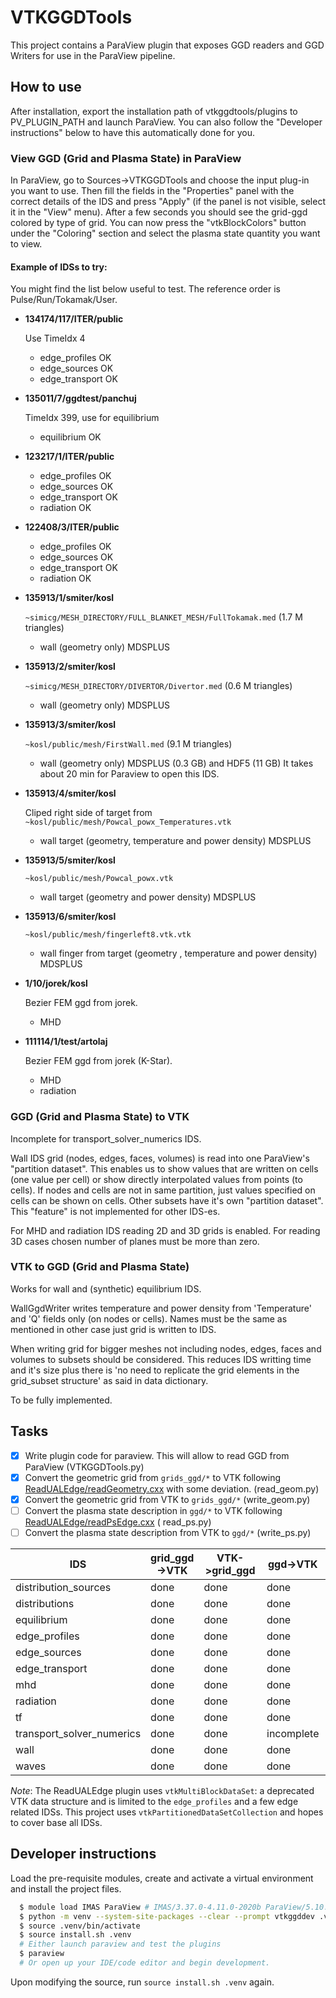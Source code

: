 # VTKGGDTools

This project contains a ParaView plugin that exposes GGD readers and
GGD Writers for use in the ParaView pipeline.

## How to use

After installation, export the installation path of
vtkggdtools/plugins to PV_PLUGIN_PATH and launch ParaView. You can
also follow the "Developer instructions" below to have this
automatically done for you.

### View GGD (Grid and Plasma State) in ParaView

In ParaView, go to Sources->VTKGGDTools and choose the input plug-in
you want to use. Then fill the fields in the "Properties" panel with
the correct details of the IDS and press "Apply" (if the panel is not
visible, select it in the "View" menu). After a few seconds you should
see the grid-ggd colored by type of grid. You can now press the
"vtkBlockColors" button under the "Coloring" section and select the
plasma state quantity you want to view.

#### Example of IDSs to try:

You might find the list below useful to test. The reference order is
Pulse/Run/Tokamak/User.

- **134174/117/ITER/public** 
  
  Use TimeIdx 4
  - edge_profiles OK
  - edge_sources OK
  - edge_transport OK

- **135011/7/ggdtest/panchuj**

  TimeIdx 399, use for equilibrium
  - equilibrium OK

- **123217/1/ITER/public**
  - edge_profiles OK
  - edge_sources OK
  - edge_transport OK
  - radiation OK

- **122408/3/ITER/public**
  - edge_profiles OK
  - edge_sources OK
  - edge_transport OK
  - radiation OK

- **135913/1/smiter/kosl**

  `~simicg/MESH_DIRECTORY/FULL_BLANKET_MESH/FullTokamak.med` (1.7 M triangles)
  - wall (geometry only) MDSPLUS

- **135913/2/smiter/kosl**

  `~simicg/MESH_DIRECTORY/DIVERTOR/Divertor.med` (0.6 M triangles) 
  - wall (geometry only) MDSPLUS

- **135913/3/smiter/kosl**

  `~kosl/public/mesh/FirstWall.med` (9.1 M triangles)
  - wall (geometry only) MDSPLUS (0.3 GB) and HDF5 (11 GB)
  It takes about 20 min for Paraview to open this IDS.

- **135913/4/smiter/kosl**

  Cliped right side of target from `~kosl/public/mesh/Powcal_powx_Temperatures.vtk`
  - wall target (geometry, temperature and power density) MDSPLUS

- **135913/5/smiter/kosl**

  `~kosl/public/mesh/Powcal_powx.vtk`
  - wall target (geometry and power density) MDSPLUS

- **135913/6/smiter/kosl**

  `~kosl/public/mesh/fingerleft8.vtk.vtk`
  - wall finger from target (geometry , temperature and power density) MDSPLUS

- **1/10/jorek/kosl**

  Bezier FEM ggd from jorek.
  - MHD

- **111114/1/test/artolaj**

  Bezier FEM ggd from jorek (K-Star).
  - MHD
  - radiation


### GGD (Grid and Plasma State) to VTK

Incomplete for transport_solver_numerics IDS.

Wall IDS grid (nodes, edges, faces, volumes) is read into one
ParaView's "partition dataset". This enables us to show values that are written
on cells (one value per cell) or show directly interpolated values from points
(to cells). If nodes and cells are not in same partition, just values specified
on cells can be shown on cells. Other subsets have it's own "partition dataset". 
This "feature" is not implemented for other IDS-es.

For MHD and radiation IDS reading 2D and 3D grids is enabled. For reading 3D
cases chosen number of planes must be more than zero.

### VTK to GGD (Grid and Plasma State)

Works for wall and (synthetic) equilibrium IDS.

WallGgdWriter writes temperature and power density from 'Temperature' and 'Q'
fields only (on nodes or cells). Names must be the same as mentioned in other
case just grid is written to IDS.

When writing grid for bigger meshes not including nodes, edges, faces and
volumes to subsets should be considered. This reduces IDS writting time and
it's size plus there is 'no need to replicate the grid elements in the
grid_subset structure' as said in data dictionary.

To be fully implemented.

## Tasks

- [x] Write plugin code for paraview. This will allow to read GGD from ParaView (VTKGGDTools.py)
- [x] Convert the geometric grid from `grids_ggd/*` to VTK
  following [ReadUALEdge/readGeometry.cxx](https://git.iter.org/projects/BND/repos/solps-gui/browse/src/plugins/paraview/readGmtryEdge.cxx)
  with some deviation. (read_geom.py)
- [x] Convert the geometric grid from VTK to `grids_ggd/*` (write_geom.py)
- [ ] Convert the plasma state description in `ggd/*` to VTK
  following [ReadUALEdge/readPsEdge.cxx](https://git.iter.org/projects/BND/repos/solps-gui/browse/src/plugins/paraview/readPsEdge.cxx) (
  read_ps.py)
- [ ] Convert the plasma state description from VTK to `ggd/*` (write_ps.py)

|IDS|  grid_ggd->VTK| VTK->grid_ggd| ggd->VTK| VTK->ggd|
|---|---|---|---|---|
|distribution_sources|done|done|done|n/a
|distributions | done |done|done|n/a
|equilibrium| done |done|done|done
|edge_profiles| done  |done|done|n/a
|edge_sources| done  |done|done|n/a
|edge_transport| done  |done|done|n/a
|mhd| done  |done|done|n/a
|radiation| done  |done|done|n/a
|tf| done  |done|done|n/a
|transport_solver_numerics| done  |done|incomplete|n/a
|wall| done  |done|done|done
|waves| done  |done|done|n/a

*Note*: The ReadUALEdge plugin uses `vtkMultiBlockDataSet`: a
deprecated VTK data structure and is limited to the `edge_profiles`
and a few edge related IDSs. This project uses
`vtkPartitionedDataSetCollection` and hopes to cover base all IDSs.

## Developer instructions

Load the pre-requisite modules, create and activate a virtual environment and install
the project files.

```bash
  $ module load IMAS ParaView # IMAS/3.37.0-4.11.0-2020b ParaView/5.10.0-intel-2020b-mpi
  $ python -m venv --system-site-packages --clear --prompt vtkggddev .venv
  $ source .venv/bin/activate
  $ source install.sh .venv
  # Either launch paraview and test the plugins
  $ paraview
  # Or open up your IDE/code editor and begin development.
```
Upon modifying the source, run `source install.sh .venv` again.

